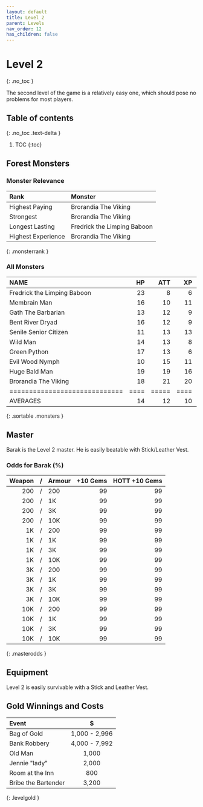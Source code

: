```yaml
---
layout: default
title: Level 2
parent: Levels
nav_order: 12
has_children: false
---
```

# Level 2
{: .no_toc }

The second level of the game is a relatively easy one, which should pose no problems for most players.

## Table of contents
{: .no_toc .text-delta }

1. TOC
{:toc}

## Forest Monsters

### Monster Relevance

| Rank               | Monster                     |
|:-------------------|:----------------------------|
| Highest Paying     | Brorandia The Viking        |
| Strongest          | Brorandia The Viking        |
| Longest Lasting    | Fredrick the Limping Baboon |
| Highest Experience | Brorandia The Viking        |
{: .monsterrank }
  
### All Monsters

| NAME                        | HP | ATT | XP | GOLD | RARE | WEAPON               | 
|:----------------------------|---:|----:|---:|-----:|:-----|:---------------------|
| Fredrick the Limping Baboon | 23 |   8 |  6 |   97 | No   | Scary Faces          | 
| Membrain Man                | 16 |  10 | 11 |  190 | No   | Strange Ooze         | 
| Gath The Barbarian          | 13 |  12 |  9 |  134 | No   | Huge Spiked Club     | 
| Bent River Dryad            | 16 |  12 |  9 |  150 | No   | Pouring Waterfall    | 
| Senile Senior Citizen       | 11 |  13 | 13 |  270 | No   | Crazy Ravings        | 
| Wild Man                    | 14 |  13 |  8 |  134 | No   | Hands                | 
| Green Python                | 17 |  13 |  6 |   80 | No   | Dripping Fangs       | 
| Evil Wood Nymph             | 10 |  15 | 11 |  160 | No   | Flirtatious Behavior | 
| Huge Bald Man               | 19 |  19 | 16 |  311 | No   | Glare From Forehead  | 
| Brorandia The Viking        | 18 |  21 | 20 |  330 | No   | Hugely Spiked Mace   | 
|=============================|====|=====|====|======|======|======================|
| AVERAGES                    | 14 |  12 | 10 |  169 |      |                      | 
{: .sortable .monsters }
  
## Master

Barak is the Level 2 master. He is easily beatable with Stick/Leather Vest.

### Odds for Barak (%)

| Weapon | / | Armour | +10 Gems | HOTT +10 Gems |
|-------:|:-:|:-------|---------:|--------------:|
|    200 | / | 200    |       99 |            99 |
|    200 | / | 1K     |       99 |            99 |
|    200 | / | 3K     |       99 |            99 |
|    200 | / | 10K    |       99 |            99 |
|     1K | / | 200    |       99 |            99 |
|     1K | / | 1K     |       99 |            99 |
|     1K | / | 3K     |       99 |            99 |
|     1K | / | 10K    |       99 |            99 |
|     3K | / | 200    |       99 |            99 |
|     3K | / | 1K     |       99 |            99 |
|     3K | / | 3K     |       99 |            99 |
|     3K | / | 10K    |       99 |            99 |
|    10K | / | 200    |       99 |            99 |
|    10K | / | 1K     |       99 |            99 |
|    10K | / | 3K     |       99 |            99 |
|    10K | / | 10K    |       99 |            99 |
{: .masterodds }
  
## Equipment

Level 2 is easily survivable with a Stick and Leather Vest.

## Gold Winnings and Costs

| Event               | $             |
|:--------------------|:-------------:|
| Bag of Gold         | 1,000 - 2,996 |
| Bank Robbery        | 4,000 - 7,992 |
| Old Man             | 1,000         |
| Jennie "lady"       | 2,000         |
| Room at the Inn     | 800           |
| Bribe the Bartender | 3,200         |
{: .levelgold }
  

